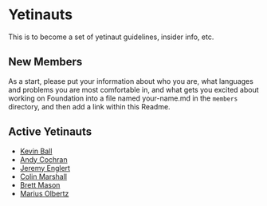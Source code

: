 # Yetinauts

This is to become a set of yetinaut guidelines, insider info, etc.

## New Members
As a start, please put your information about who you are, what languages and problems you are most comfortable in, and what gets you excited about working on Foundation into a file named your-name.md in the `members` directory, and then add a link within this Readme.


## Active Yetinauts

* <a href='members/kevin-ball.md'>Kevin Ball</a>
* <a href='members/andy-cochran.md'>Andy Cochran</a>
* <a href='members/jeremy-englert.md'>Jeremy Englert</a>
* <a href='members/colin-marshall.md'>Colin Marshall</a>
* <a href='members/brett-mason.md'>Brett Mason</a>
* <a href='members/marius-olbertz.md'>Marius Olbertz</a>
